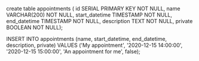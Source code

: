 
<!-- CREATE TABLE -->
create table appointments (
id SERIAL PRIMARY KEY NOT NULL,
name VARCHAR(200) NOT NULL,
start_datetime TIMESTAMP NOT NULL,
end_datetime TIMESTAMP NOT NULL,
description TEXT NOT NULL,
private BOOLEAN NOT NULL);


<!-- INSERT INTO TABLE -->
INSERT INTO appointments (name, start_datetime, end_datetime, description, private)
VALUES
('My appointment', '2020-12-15 14:00:00', '2020-12-15 15:00:00',
 'An appointment for me', false);